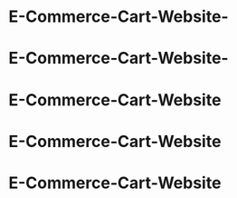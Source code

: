# E-Commerce-Cart-Website-
# E-Commerce-Cart-Website-
# E-Commerce-Cart-Website
# E-Commerce-Cart-Website
# E-Commerce-Cart-Website
